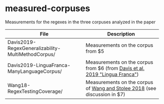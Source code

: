 # measured-corpuses

Measurements for the regexes in the three corpuses analyzed in the paper

| File | Description |
|------|-------------|
| Davis2019-RegexGeneralizability-MultiMethodCorpus/ | Measurements on the corpus from $5 |
| Davis2019-LinguaFranca-ManyLanguageCorpus/ | Measurements on the corpus from $6 (from [Davis et al. 2019 "Lingua Franca"](http://people.cs.vt.edu/davisjam/downloads/publications/DavisMichaelCoghlanServantLee-LinguaFranca-ESECFSE19.pdf)) |
| Wang18-RegexTestingCoverage/ | Measurements on the corpus of [Wang and Stolee 2018](https://dl.acm.org/citation.cfm?doid=3236024.3236072) (see discussion in $7) |
